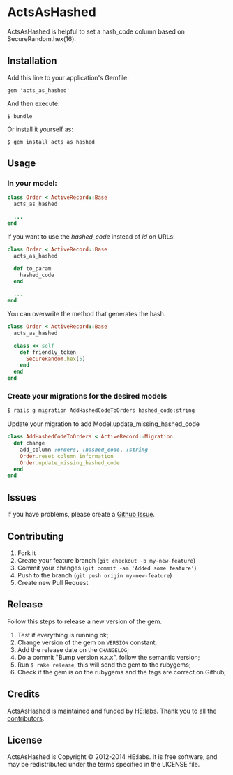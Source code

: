 # ActsAsHashed

ActsAsHashed is helpful to set a hash_code column based on SecureRandom.hex(16).

## Installation

Add this line to your application's Gemfile:

    gem 'acts_as_hashed'

And then execute:

    $ bundle

Or install it yourself as:

    $ gem install acts_as_hashed

## Usage

### In your model:

```ruby
class Order < ActiveRecord::Base
  acts_as_hashed

  ...
end
```

If you want to use the *hashed_code* instead of *id* on URLs:

```ruby
class Order < ActiveRecord::Base
  acts_as_hashed

  def to_param
    hashed_code
  end

  ...
end
```

You can overwrite the method that generates the hash.

```ruby
class Order < ActiveRecord::Base
  acts_as_hashed

  class << self
    def friendly_token
      SecureRandom.hex(5)
    end
  end
end
```

### Create your migrations for the desired models

```bash
$ rails g migration AddHashedCodeToOrders hashed_code:string
```

Update your migration to add Model.update_missing_hashed_code

```ruby
class AddHashedCodeToOrders < ActiveRecord::Migration
  def change
    add_column :orders, :hashed_code, :string
    Order.reset_column_information
    Order.update_missing_hashed_code
  end
end
```

## Issues
If you have problems, please create a [Github Issue](https://github.com/Helabs/acts_as_hashed/issues).

## Contributing

1. Fork it
2. Create your feature branch (`git checkout -b my-new-feature`)
3. Commit your changes (`git commit -am 'Added some feature'`)
4. Push to the branch (`git push origin my-new-feature`)
5. Create new Pull Request

## Release

Follow this steps to release a new version of the gem.

1. Test if everything is running ok;
1. Change version of the gem on `VERSION` constant;
1. Add the release date on the `CHANGELOG`;
1. Do a commit "Bump version x.x.x", follow the semantic version;
1. Run `$ rake release`, this will send the gem to the rubygems;
1. Check if the gem is on the rubygems and the tags are correct on Github;

## Credits

ActsAsHashed is maintained and funded by [HE:labs](http://helabs.com.br/opensource/).
Thank you to all the [contributors](https://github.com/Helabs/acts_as_hashed/graphs/contributors).

## License

ActsAsHashed is Copyright © 2012-2014 HE:labs. It is free software, and may be redistributed under the terms specified in the LICENSE file.